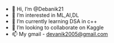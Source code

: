 - 👋 Hi, I’m @Debanik21
- 👀 I’m interested in ML,AI,DL
- 🌱 I’m currently learning DSA in c++
- 💞️ I’m looking to collaborate on Kaggle
- 📫  My gmail - devanik2005@gmail.com

<!---
Debanik21/Debanik21 is a ✨ special ✨ repository because its `README.md` (this file) appears on your GitHub profile.
You can click the Preview link to take a look at your changes.
--->
